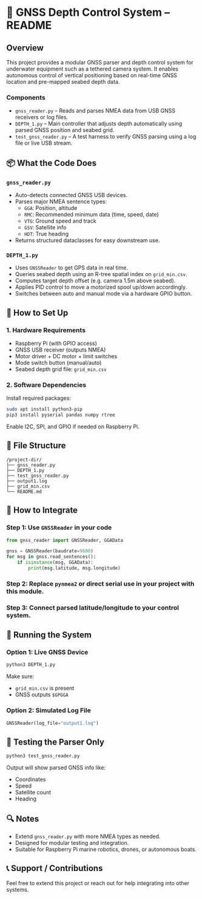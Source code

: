 # 📘 GNSS Depth Control System – README

## Overview

This project provides a modular GNSS parser and depth control system for underwater equipment such as a tethered camera system. It enables autonomous control of vertical positioning based on real-time GNSS location and pre-mapped seabed depth data.

### Components

- `gnss_reader.py` – Reads and parses NMEA data from USB GNSS receivers or log files.
- `DEPTH_1.py` – Main controller that adjusts depth automatically using parsed GNSS position and seabed grid.
- `test_gnss_reader.py` – A test harness to verify GNSS parsing using a log file or live USB stream.

## 📦 What the Code Does

### `gnss_reader.py`
- Auto-detects connected GNSS USB devices.
- Parses major NMEA sentence types:
  - `GGA`: Position, altitude
  - `RMC`: Recommended minimum data (time, speed, date)
  - `VTG`: Ground speed and track
  - `GSV`: Satellite info
  - `HDT`: True heading
- Returns structured dataclasses for easy downstream use.

### `DEPTH_1.py`
- Uses `GNSSReader` to get GPS data in real time.
- Queries seabed depth using an R-tree spatial index on `grid_min.csv`.
- Computes target depth offset (e.g. camera 1.5m above seabed).
- Applies PID control to move a motorized spool up/down accordingly.
- Switches between auto and manual mode via a hardware GPIO button.

## 🔧 How to Set Up

### 1. Hardware Requirements
- Raspberry Pi (with GPIO access)
- GNSS USB receiver (outputs NMEA)
- Motor driver + DC motor + limit switches
- Mode switch button (manual/auto)
- Seabed depth grid file: `grid_min.csv`

### 2. Software Dependencies

Install required packages:

```bash
sudo apt install python3-pip
pip3 install pyserial pandas numpy rtree
```

Enable I2C, SPI, and GPIO if needed on Raspberry Pi.

## 📂 File Structure

```
/project-dir/
├── gnss_reader.py
├── DEPTH_1.py
├── test_gnss_reader.py
├── output1.log
├── grid_min.csv
└── README.md
```

## 🧩 How to Integrate

### Step 1: Use `GNSSReader` in your code

```python
from gnss_reader import GNSSReader, GGAData

gnss = GNSSReader(baudrate=9600)
for msg in gnss.read_sentences():
    if isinstance(msg, GGAData):
        print(msg.latitude, msg.longitude)
```

### Step 2: Replace `pynmea2` or direct serial use in your project with this module.

### Step 3: Connect parsed latitude/longitude to your control system.

## 🚀 Running the System

### Option 1: Live GNSS Device

```bash
python3 DEPTH_1.py
```

Make sure:
- `grid_min.csv` is present
- GNSS outputs `$GPGGA`

### Option 2: Simulated Log File

```python
GNSSReader(log_file="output1.log")
```

## 🧪 Testing the Parser Only

```bash
python3 test_gnss_reader.py
```

Output will show parsed GNSS info like:
- Coordinates
- Speed
- Satellite count
- Heading

## 🔍 Notes

- Extend `gnss_reader.py` with more NMEA types as needed.
- Designed for modular testing and integration.
- Suitable for Raspberry Pi marine robotics, drones, or autonomous boats.

## 📞 Support / Contributions

Feel free to extend this project or reach out for help integrating into other systems.